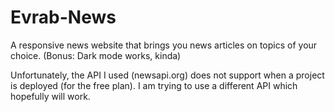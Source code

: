 # Evrab-News
A responsive news website that brings you news articles on topics of your choice. (Bonus: Dark mode works, kinda)

Unfortunately, the API I used (newsapi.org) does not support when a project is deployed (for the free plan). I am trying to use a different API which hopefully will work.
